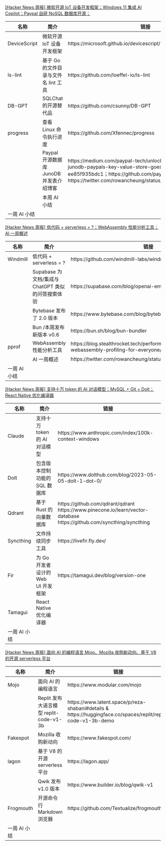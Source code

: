 

[[Hacker News 周报] 微软开源 IoT 设备开发框架；Windows 11 集成 AI Copilot；Paypal 自研 NoSQL
数据库开源；](https://www.bilibili.com/video/BV1ek4y1W7eg)

<table>
  <theader>
    <th>名称</th>
    <th>简介</th>
    <th>链接</th>
  </theader><tbody>
    <tr>
      <td>DeviceScript</td>
      <td>微软开源 IoT 设备开发框架</td>
      <td>https://microsoft.github.io/devicescript/</td>
    </tr><tr>
      <td>ls-lint</td>
      <td>基于 Go 的文件目录与文件名 lint 工具</td>
      <td>https://github.com/loeffel-io/ls-lint</td>
    </tr><tr>
      <td>DB-GPT</td>
      <td>SQLChat 的开源替代品</td>
      <td>https://github.com/csunny/DB-GPT</td>
    </tr><tr>
      <td>progress</td>
      <td>查看 Linux 命令执行进度</td>
      <td>https://github.com/Xfennec/progress</td>
    </tr><tr>
      <td></td>
      <td>Paypal 开源数据库 JunoDB 并发表介绍博客</td>
      <td>https://medium.com/paypal-tech/unlocking-the-power-of-junodb-paypals-key-value-store-goes-open-source-ee85f935bdc1；https://github.com/paypal/junodb
        https://twitter.com/rowancheung/status/1661356887651020802</td>
    </tr><tr>
      <td></td>
      <td>本周 AI 小结</td>
      <td></td>
    </tr><tr>
      <td>一周 AI 小结</td>
      <td></td>
      <td></td>
    </tr>
  </tbody>
</table>

[[Hacker News 周报] 低代码 + serverless = ?；WebAssembly 性能分析工具；AI
一周概述](https://www.bilibili.com/video/BV1Js4y1u7J3)

<table>
  <theader>
    <th>名称</th>
    <th>简介</th>
    <th>链接</th>
  </theader><tbody>
    <tr>
      <td>Windmill</td>
      <td>低代码 + serverless = ?</td>
      <td>https://github.com/windmill-labs/windmill</td>
    </tr><tr>
      <td></td>
      <td>Supabase 为文档/集成与 ChatGPT 类似的问答搜索体验</td>
      <td>https://supabase.com/blog/openai-embeddings-postgres-vector</td>
    </tr><tr>
      <td></td>
      <td>Bytebase 发布了 2.0 版本</td>
      <td>https://www.bytebase.com/blog/bytebase-2-0/</td>
    </tr><tr>
      <td></td>
      <td>Bun /本周发布新版本 v0.6</td>
      <td>https://bun.sh/blog/bun-bundler</td>
    </tr><tr>
      <td>pprof</td>
      <td>WebAssembly 性能分析工具</td>
      <td>https://blog.stealthrocket.tech/performance-in-the-spotlight-webassembly-profiling-for-everyone/</td>
    </tr><tr>
      <td></td>
      <td>AI 一周概述</td>
      <td>https://twitter.com/rowancheung/status/1659650892071616512</td>
    </tr><tr>
      <td>一周 AI 小结</td>
      <td></td>
      <td></td>
    </tr>
  </tbody>
</table>

[[Hacker News 周报] 支持十万 token 的 AI 对话模型；MySQL + Git = Dolt；React Native
优化编译器](https://www.bilibili.com/video/BV1Wg4y1V7GJ)

<table>
  <theader>
    <th>名称</th>
    <th>简介</th>
    <th>链接</th>
  </theader><tbody>
    <tr>
      <td>Claude</td>
      <td>支持十万 token 的 AI 对话模型</td>
      <td>https://www.anthropic.com/index/100k-context-windows</td>
    </tr><tr>
      <td>Dolt</td>
      <td>包含版本控制功能的 SQL 数据库</td>
      <td>https://www.dolthub.com/blog/2023-05-05-dolt-1-dot-0/</td>
    </tr><tr>
      <td>Qdrant</td>
      <td>基于 Rust 的向量数据库</td>
      <td>https://github.com/qdrant/qdrant
        https://www.pinecone.io/learn/vector-database
        https://github.com/syncthing/syncthing</td>
    </tr><tr>
      <td>Syncthing</td>
      <td>文件持续同步工具</td>
      <td>https://livefir.fly.dev/</td>
    </tr><tr>
      <td>Fir</td>
      <td>为 Go 开发者设计的 Web UI 开发框架</td>
      <td>https://tamagui.dev/blog/version-one</td>
    </tr><tr>
      <td>Tamagui</td>
      <td>React Native 优化编译器</td>
      <td></td>
    </tr><tr>
      <td>一周 AI 小结</td>
      <td></td>
      <td></td>
    </tr>
  </tbody>
</table>

[[Hacker News 周报] 面向 AI 的编程语言 Mojo、Mozilla 收购新动向、基于 V8 的开源 serverless
平台](https://www.bilibili.com/video/BV1x24y1T7Tf)

<table>
  <theader>
    <th>名称</th>
    <th>简介</th>
    <th>链接</th>
  </theader><tbody>
    <tr>
      <td>Mojo</td>
      <td>面向 AI 的编程语言</td>
      <td>https://www.modular.com/mojo</td>
    </tr><tr>
      <td></td>
      <td>Replit 发布大语言模型 replit-code-v1-3b</td>
      <td>https://www.latent.space/p/reza-shabani#details &
        https://huggingface.co/spaces/replit/replit-code-v1-3b-demo</td>
    </tr><tr>
      <td>Fakespot</td>
      <td>Mozilla 收购新动向</td>
      <td>https://www.fakespot.com/</td>
    </tr><tr>
      <td>lagon</td>
      <td>基于 V8 的开源 serverless 平台</td>
      <td>https://lagon.app/</td>
    </tr><tr>
      <td></td>
      <td>Qwik 发布 v1.0 版本</td>
      <td>https://www.builder.io/blog/qwik-v1</td>
    </tr><tr>
      <td>Frogmouth</td>
      <td>开源命令行 Markdown 浏览器</td>
      <td>https://github.com/Textualize/frogmouth</td>
    </tr><tr>
      <td>一周 AI 小结</td>
      <td></td>
      <td></td>
    </tr>
  </tbody>
</table>